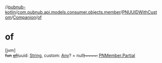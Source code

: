//[pubnub-kotlin](../../../../index.md)/[com.pubnub.api.models.consumer.objects.member](../../index.md)/[PNUUIDWithCustom](../index.md)/[Companion](index.md)/[of](of.md)

# of

[jvm]\
~~fun~~ [~~of~~](of.md)~~(~~uuid: [String](https://kotlinlang.org/api/latest/jvm/stdlib/kotlin/-string/index.html), custom: [Any](https://kotlinlang.org/api/latest/jvm/stdlib/kotlin/-any/index.html)? = null~~)~~~~:~~ [PNMember.Partial](../../-p-n-member/-partial/index.md)
